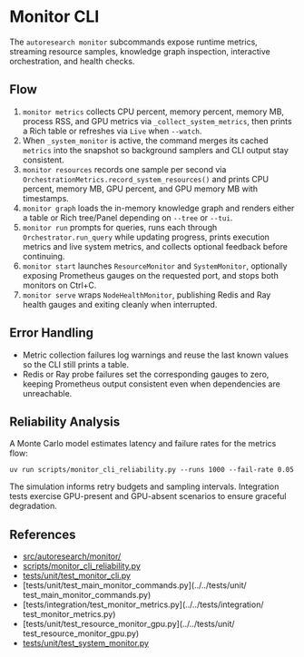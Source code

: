 # Monitor CLI

The `autoresearch monitor` subcommands expose runtime metrics, streaming
resource samples, knowledge graph inspection, interactive orchestration, and
health checks.

## Flow

1. `monitor metrics` collects CPU percent, memory percent, memory MB, process
   RSS, and GPU metrics via `_collect_system_metrics`, then prints a Rich table
   or refreshes via `Live` when `--watch`.
2. When `_system_monitor` is active, the command merges its cached `metrics`
   into the snapshot so background samplers and CLI output stay consistent.
3. `monitor resources` records one sample per second via
   `OrchestrationMetrics.record_system_resources()` and prints CPU percent,
   memory MB, GPU percent, and GPU memory MB with timestamps.
4. `monitor graph` loads the in-memory knowledge graph and renders either a
   table or Rich tree/Panel depending on `--tree` or `--tui`.
5. `monitor run` prompts for queries, runs each through `Orchestrator.run_query`
   while updating progress, prints execution metrics and live system metrics,
   and collects optional feedback before continuing.
6. `monitor start` launches `ResourceMonitor` and `SystemMonitor`, optionally
   exposing Prometheus gauges on the requested port, and stops both monitors on
   Ctrl+C.
7. `monitor serve` wraps `NodeHealthMonitor`, publishing Redis and Ray health
   gauges and exiting cleanly when interrupted.

## Error Handling

- Metric collection failures log warnings and reuse the last known values so the
  CLI still prints a table.
- Redis or Ray probe failures set the corresponding gauges to zero, keeping
  Prometheus output consistent even when dependencies are unreachable.

## Reliability Analysis

A Monte Carlo model estimates latency and failure rates for the metrics flow:

```
uv run scripts/monitor_cli_reliability.py --runs 1000 --fail-rate 0.05
```

The simulation informs retry budgets and sampling intervals. Integration tests
exercise GPU-present and GPU-absent scenarios to ensure graceful degradation.

## References

- [src/autoresearch/monitor/](../../src/autoresearch/monitor/)
- [scripts/monitor_cli_reliability.py](../../scripts/monitor_cli_reliability.py)
- [tests/unit/test_monitor_cli.py](../../tests/unit/test_monitor_cli.py)
- [tests/unit/test_main_monitor_commands.py](../../tests/unit/
  test_main_monitor_commands.py)
- [tests/integration/test_monitor_metrics.py](../../tests/integration/
  test_monitor_metrics.py)
- [tests/unit/test_resource_monitor_gpu.py](../../tests/unit/
  test_resource_monitor_gpu.py)
- [tests/unit/test_system_monitor.py](../../tests/unit/test_system_monitor.py)
